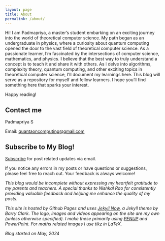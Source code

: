 ```yaml
---
layout: page
title: About
permalink: /about/
---
```

                                                        
Hi! I am Padmapriya, a master’s student embarking on an exciting journey into the world of theoretical computer science. My path began as an undergraduate in physics, where a curiosity about quantum computing opened the door to the vast field of theoretical computer science. As a passionate learner, I’m fascinated by the intersections of computer science, mathematics, and physics. I believe that the best way to truly understand a concept is to teach it and share it with others. As I delve into algorithms, complexity theory, quantum computing, and other exciting topics in theoretical computer science, I'll document my learnings here. This blog will serve as a repository for myself and fellow learners. I hope you’ll find something here that sparks your interest.

Happy reading!

## Contact me

Padmapriya S

Email: [quantaoncomputing@gmail.com](mailto:quantaoncomputing@gmail.com)

## Subscribe to My Blog!

[Subscribe](https://docs.google.com/forms/d/e/1FAIpQLSdTJ_nCEkPI9-DMx0voILUG8t2czAgns4gOWU3Fy2d-Ptqj8A/viewform?embedded=true) for post related updates via email.

If you notice any errors in my posts or have questions or suggestions, please feel free to reach out. Your feedback is always welcome!

*This blog would be incomplete without expressing my heartfelt gratitude to my parents and teachers. A special thanks to Nishkal Rao for consistently providing valuable feedback and helping me enhance the quality of my posts.*

*This site is hosted by Github Pages and uses [Jekyll Now](https://github.com/barryclark/jekyll-now), a Jekyll theme by Barry Clark. 
The logo, images and videos appearing on the site are my own (unless otherwise specified). I make these primarily using [PENUP](https://www.penup.com/main/home) and PowerPoint. For maths related images I use tikz in LaTeX.* 

*Blog started on May, 2024*
